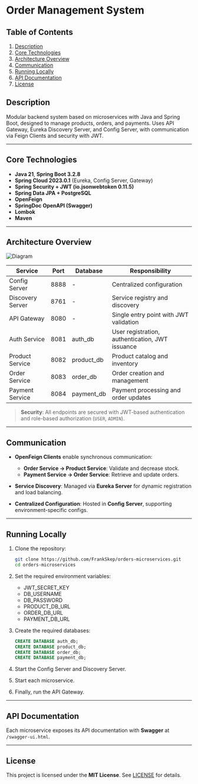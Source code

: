 # Order Management System

## Table of Contents

1. [Description](#description)
2. [Core Technologies](#core-technologies)
3. [Architecture Overview](#architecture-overview)
4. [Communication](#communication)
5. [Running Locally](#running-locally)
6. [API Documentation](#api-documentation)
7. [License](#license)

## Description

Modular backend system based on microservices with Java and Spring Boot, designed to manage products, orders, and payments. Uses API Gateway, Eureka Discovery Server, and Config Server, with communication via Feign Clients and security with JWT.

---

## Core Technologies

- **Java 21**, **Spring Boot 3.2.8**
- **Spring Cloud 2023.0.1** (Eureka, Config Server, Gateway)
- **Spring Security + JWT (io.jsonwebtoken 0.11.5)**
- **Spring Data JPA + PostgreSQL**
- **OpenFeign**
- **SpringDoc OpenAPI (Swagger)**
- **Lombok**
- **Maven**

---

## Architecture Overview

![Diagram](https://i.ibb.co/xPDtny8/architecture-diagram.png)

| Service           | Port  | Database    | Responsibility                      |
|--------------------|-------|-------------|-------------------------------------|
| Config Server     | 8888  | -           | Centralized configuration           |
| Discovery Server  | 8761  | -           | Service registry and discovery      |
| API Gateway       | 8080  | -           | Single entry point with JWT validation |
| Auth Service      | 8081  | auth_db     | User registration, authentication, JWT issuance |
| Product Service   | 8082  | product_db  | Product catalog and inventory       |
| Order Service     | 8083  | order_db    | Order creation and management       |
| Payment Service   | 8084  | payment_db  | Payment processing and order updates |

> **Security**: All endpoints are secured with JWT-based authentication and role-based authorization (`USER`, `ADMIN`).

---

## Communication

- **OpenFeign Clients** enable synchronous communication:
  - **Order Service → Product Service**: Validate and decrease stock.
  - **Payment Service → Order Service**: Retrieve and update orders.

- **Service Discovery**: Managed via **Eureka Server** for dynamic registration and load balancing.

- **Centralized Configuration**: Hosted in **Config Server**, supporting environment-specific configs.

---

## Running Locally

1. Clone the repository:
   ```bash
   git clone https://github.com/FrankSkep/orders-microservices.git
   cd orders-microservices
   ```
2. Set the required environment variables:

   - JWT_SECRET_KEY
   - DB_USERNAME
   - DB_PASSWORD
   - PRODUCT_DB_URL
   - ORDER_DB_URL
   - PAYMENT_DB_URL

3. Create the required databases:
   ```sql
   CREATE DATABASE auth_db;
   CREATE DATABASE product_db;
   CREATE DATABASE order_db;
   CREATE DATABASE payment_db;
   ```
4. Start the Config Server and Discovery Server.
5. Start each microservice.
6. Finally, run the API Gateway.

---

## API Documentation

Each microservice exposes its API documentation with **Swagger** at `/swagger-ui.html`.

---

## License

This project is licensed under the **MIT License**. See [LICENSE](./LICENSE) for details.
